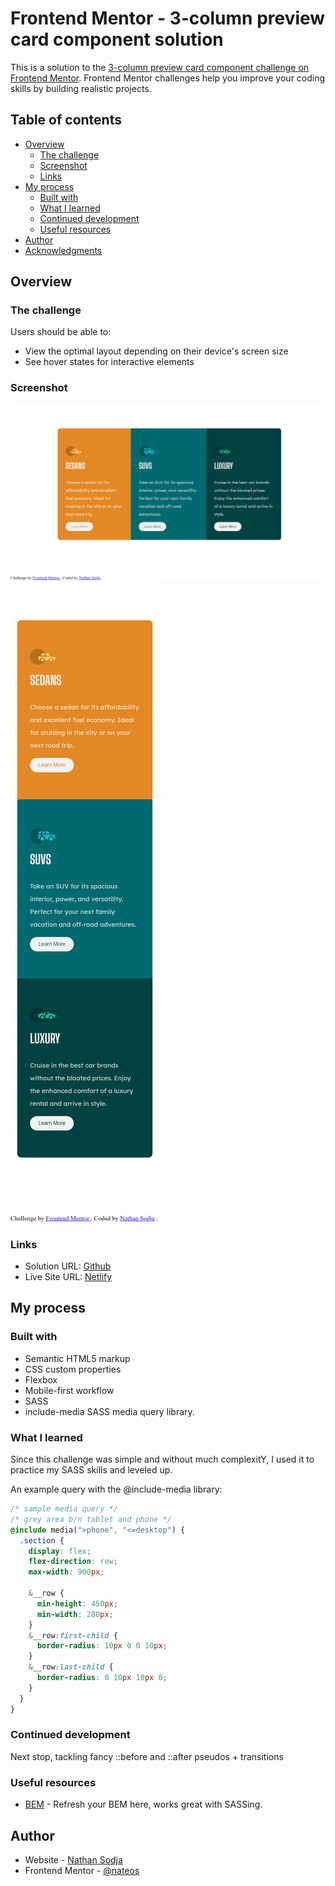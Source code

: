 # Frontend Mentor - 3-column preview card component solution

This is a solution to the [3-column preview card component challenge on Frontend Mentor](https://www.frontendmentor.io/challenges/3column-preview-card-component-pH92eAR2-). Frontend Mentor challenges help you improve your coding skills by building realistic projects.

## Table of contents

- [Overview](#overview)
  - [The challenge](#the-challenge)
  - [Screenshot](#screenshot)
  - [Links](#links)
- [My process](#my-process)
  - [Built with](#built-with)
  - [What I learned](#what-i-learned)
  - [Continued development](#continued-development)
  - [Useful resources](#useful-resources)
- [Author](#author)
- [Acknowledgments](#acknowledgments)

## Overview

### The challenge

Users should be able to:

- View the optimal layout depending on their device's screen size
- See hover states for interactive elements

### Screenshot

![](./solution/3-col-desktop.png)
![](./solution/3-col-mobile.png)

### Links

- Solution URL: [Github](https://github.com/NateOs/3-column-preview-card-component-main)
- Live Site URL: [Netlify](3-col-fm.netlify.app)

## My process

### Built with

- Semantic HTML5 markup
- CSS custom properties
- Flexbox
- Mobile-first workflow
- SASS
- include-media SASS media query library.

### What I learned

Since this challenge was simple and without much complexitY, I used it to practice my SASS skills and leveled up.

An example query with the @include-media library:

```css
/* sample media query */
/* grey area b/n tablet and phone */
@include media(">phone", "<=desktop") {
  .section {
    display: flex;
    flex-direction: row;
    max-width: 900px;

    &__row {
      min-height: 450px;
      min-width: 280px;
    }
    &__row:first-child {
      border-radius: 10px 0 0 10px;
    }
    &__row:last-child {
      border-radius: 0 10px 10px 0;
    }
  }
}
```

### Continued development

Next stop, tackling fancy ::before and ::after pseudos + transitions

### Useful resources

- [BEM](https://www.example.com) - Refresh your BEM here, works great with SASSing.

## Author

- Website - [Nathan Sodja](https://github.com/nateos)
- Frontend Mentor - [@nateos](https://www.frontendmentor.io/profile/nateos)
